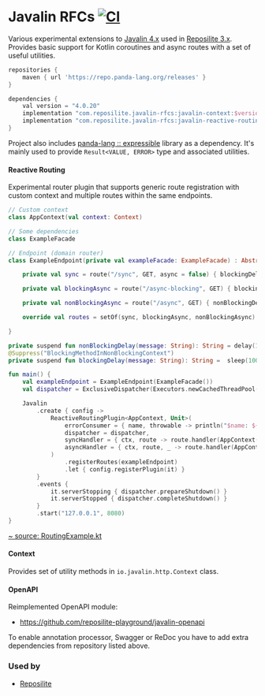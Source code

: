 # Javalin RFCs [![CI](https://github.com/reposilite-playground/javalin-rfcs/actions/workflows/gradle.yml/badge.svg)](https://github.com/reposilite-playground/javalin-rfcs/actions/workflows/gradle.yml)
Various experimental extensions to [Javalin 4.x](https://github.com/tipsy/javalin) used in [Reposilite 3.x](https://github.com/dzikoysk/reposilite). Provides basic support for Kotlin coroutines and async routes with a set of useful utilities.

```groovy
repositories {
    maven { url 'https://repo.panda-lang.org/releases' }
}

dependencies {
    val version = "4.0.20"
    implementation "com.reposilite.javalin-rfcs:javalin-context:$version"
    implementation "com.reposilite.javalin-rfcs:javalin-reactive-routing:$version"
}
```

Project also includes [panda-lang :: expressible](https://github.com/panda-lang/expressible) library as a dependency. It's mainly used to provide `Result<VALUE, ERROR>` type and associated utilities.

#### Reactive Routing

Experimental router plugin that supports generic route registration with custom context and multiple routes within the same endpoints. 

```kotlin
// Custom context
class AppContext(val context: Context)

// Some dependencies
class ExampleFacade

// Endpoint (domain router)
class ExampleEndpoint(private val exampleFacade: ExampleFacade) : AbstractRoutes<AppContext, Unit>() {

    private val sync = route("/sync", GET, async = false) { blockingDelay("Sync") }

    private val blockingAsync = route("/async-blocking", GET) { blockingDelay("Blocking Async") }

    private val nonBlockingAsync = route("/async", GET) { nonBlockingDelay("Non-blocking Async") }

    override val routes = setOf(sync, blockingAsync, nonBlockingAsync)

}

private suspend fun nonBlockingDelay(message: String): String = delay(100L).let { message }
@Suppress("BlockingMethodInNonBlockingContext")
private suspend fun blockingDelay(message: String): String =  sleep(100L).let { message }

fun main() {
    val exampleEndpoint = ExampleEndpoint(ExampleFacade())
    val dispatcher = ExclusiveDispatcher(Executors.newCachedThreadPool())

    Javalin
        .create { config ->
            ReactiveRoutingPlugin<AppContext, Unit>(
                errorConsumer = { name, throwable -> println("$name: ${throwable.message}") },
                dispatcher = dispatcher,
                syncHandler = { ctx, route -> route.handler(AppContext(ctx)) },
                asyncHandler = { ctx, route, _ -> route.handler(AppContext(ctx)) }
            )
                .registerRoutes(exampleEndpoint)
                .let { config.registerPlugin(it) }
        }
        .events {
            it.serverStopping { dispatcher.prepareShutdown() }
            it.serverStopped { dispatcher.completeShutdown() }
        }
        .start("127.0.0.1", 8080) 
}
```

[~ source: RoutingExample.kt](https://github.com/reposilite-playground/javalin-rfcs/blob/main/javalin-reactive-routing/src/test/kotlin/com/reposilite/web/routing/RoutingExample.kt)

#### Context

Provides set of utility methods in `io.javalin.http.Context` class.

#### OpenAPI

Reimplemented OpenAPI module:

* https://github.com/reposilite-playground/javalin-openapi

To enable annotation processor, Swagger or ReDoc you have to add extra dependencies from repository listed above. 


### Used by

* [Reposilite](https://github.com/dzikoysk/reposilite)
